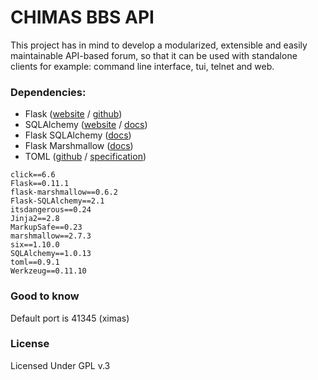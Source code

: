 # CHIMAS BBS API

This project has in mind to develop a modularized, extensible and easily maintainable API-based forum, so that it can be used with standalone clients for example: command line interface, tui, telnet and web.

### Dependencies:

* Flask ([website](http://flask.pocoo.org/) / [github](https://github.com/pallets/flask))
* SQLAlchemy ([website](http://www.sqlalchemy.org/) / [docs](http://docs.sqlalchemy.org/en/rel_1_0/))
* Flask SQLAlchemy ([docs](flask-sqlalchemy.pocoo.org))
* Flask Marshmallow ([docs](https://flask-marshmallow.readthedocs.io/en/latest/))
* TOML ([github](https://github.com/uiri/toml) / [specification](https://github.com/toml-lang/toml))

```
click==6.6
Flask==0.11.1
flask-marshmallow==0.6.2
Flask-SQLAlchemy==2.1
itsdangerous==0.24
Jinja2==2.8
MarkupSafe==0.23
marshmallow==2.7.3
six==1.10.0
SQLAlchemy==1.0.13
toml==0.9.1
Werkzeug==0.11.10
```

### Good to know

Default port is 41345 (ximas)

### License

Licensed Under GPL v.3
